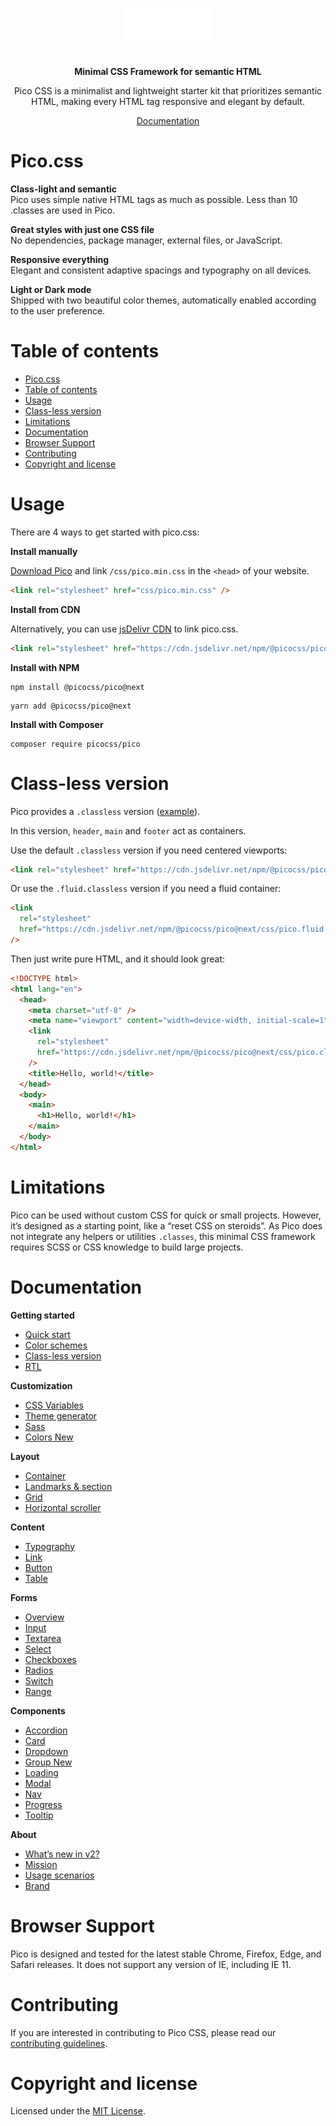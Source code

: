 <p align="center" style="padding: 1rem;">
  <a href="https://v2.picocss.com/">
    <img src=".github/logo.svg" width="auto" height="60">
  </a>
</p>

<p align="center">
  <strong>Minimal CSS Framework for semantic HTML</strong>
</p>

<p align="center">
 Pico CSS is a minimalist and lightweight starter kit that prioritizes semantic HTML, making every HTML tag responsive and elegant by default.
</p>

<p align="center">
  <a href="https://v2.picocss.com/docs">Documentation</a>
</p>

# Pico.css

**Class-light and semantic**  
Pico uses simple native HTML tags as much as possible. Less than 10 .classes are used in Pico.

**Great styles with just one CSS file**  
No dependencies, package manager, external files, or JavaScript.

**Responsive everything**  
Elegant and consistent adaptive spacings and typography on all devices.

**Light or Dark mode**  
Shipped with two beautiful color themes, automatically enabled according to the user preference.

# Table of contents

- [Pico.css](#picocss)
- [Table of contents](#table-of-contents)
- [Usage](#usage)
- [Class-less version](#class-less-version)
- [Limitations](#limitations)
- [Documentation](#documentation)
- [Browser Support](#browser-support)
- [Contributing](#contributing)
- [Copyright and license](#copyright-and-license)

# Usage

There are 4 ways to get started with pico.css:

**Install manually**

[Download Pico](https://github.com/picocss/pico/archive/refs/heads/v2.zip) and link `/css/pico.min.css` in the `<head>` of your website.

```html
<link rel="stylesheet" href="css/pico.min.css" />
```

**Install from CDN**

Alternatively, you can use [jsDelivr CDN](https://www.jsdelivr.com/package/npm/@picocss/pico) to link pico.css.

```html
<link rel="stylesheet" href="https://cdn.jsdelivr.net/npm/@picocss/pico@next/css/pico.min.css" />
```

**Install with NPM**

```shell
npm install @picocss/pico@next
```

```shell
yarn add @picocss/pico@next
```

**Install with Composer**

```shell
composer require picocss/pico
```

# Class-less version

Pico provides a `.classless` version ([example](https://picocss.com/examples/classless)).

In this version, `header`, `main` and `footer` act as containers.

Use the default `.classless` version if you need centered viewports:

```html
<link rel="stylesheet" href="https://cdn.jsdelivr.net/npm/@picocss/pico@next/css/pico.classless.min.css" />
```

Or use the `.fluid.classless` version if you need a fluid container:

```html
<link
  rel="stylesheet"
  href="https://cdn.jsdelivr.net/npm/@picocss/pico@next/css/pico.fluid.classless.min.css"
/>
```

Then just write pure HTML, and it should look great:

```html
<!DOCTYPE html>
<html lang="en">
  <head>
    <meta charset="utf-8" />
    <meta name="viewport" content="width=device-width, initial-scale=1" />
    <link
      rel="stylesheet"
      href="https://cdn.jsdelivr.net/npm/@picocss/pico@next/css/pico.classless.min.css"
    />
    <title>Hello, world!</title>
  </head>
  <body>
    <main>
      <h1>Hello, world!</h1>
    </main>
  </body>
</html>
```

# Limitations

Pico can be used without custom CSS for quick or small projects. However, it’s designed as a starting point, like a “reset CSS on steroids”. As Pico does not integrate any helpers or utilities `.classes`, this minimal CSS framework requires SCSS or CSS knowledge to build large projects.

# Documentation

**Getting started**

- [Quick start](https://v2.picocss.com/docs)
- [Color schemes](https://v2.picocss.com/docs/color-schemes)
- [Class-less version](https://v2.picocss.com/docs/classless)
- [RTL](https://v2.picocss.com/docs/rtl)

**Customization**

- [CSS Variables](https://v2.picocss.com/docs/css-variables)
- [Theme generator](https://v2.picocss.com/docs/theme-generator)
- [Sass](https://v2.picocss.com/docs/sass)
- [Colors New](https://v2.picocss.com/docs/colors)

**Layout**

- [Container](https://v2.picocss.com/docs/container)
- [Landmarks & section](https://v2.picocss.com/docs/landmarks-section)
- [Grid](https://v2.picocss.com/docs/grid)
- [Horizontal scroller](https://v2.picocss.com/docs/scroller)

**Content**

- [Typography](https://v2.picocss.com/docs/typography)
- [Link](https://v2.picocss.com/docs/link)
- [Button](https://v2.picocss.com/docs/button)
- [Table](https://v2.picocss.com/docs/table)

**Forms**

- [Overview](https://v2.picocss.com/docs/forms)
- [Input](https://v2.picocss.com/docs/forms/input)
- [Textarea](https://v2.picocss.com/docs/forms/textarea)
- [Select](https://v2.picocss.com/docs/forms/select)
- [Checkboxes](https://v2.picocss.com/docs/forms/checkboxes)
- [Radios](https://v2.picocss.com/docs/forms/radios)
- [Switch](https://v2.picocss.com/docs/forms/switch)
- [Range](https://v2.picocss.com/docs/forms/range)

**Components**

- [Accordion](https://v2.picocss.com/docs/accordion)
- [Card](https://v2.picocss.com/docs/card)
- [Dropdown](https://v2.picocss.com/docs/dropdown)
- [Group New](https://v2.picocss.com/docs/group)
- [Loading](https://v2.picocss.com/docs/loading)
- [Modal](https://v2.picocss.com/docs/modal)
- [Nav](https://v2.picocss.com/docs/nav)
- [Progress](https://v2.picocss.com/docs/progress)
- [Tooltip](https://v2.picocss.com/docs/tooltip)

**About**

- [What’s new in v2?](https://v2.picocss.com/docs/v2)
- [Mission](https://v2.picocss.com/docs/mission)
- [Usage scenarios](https://v2.picocss.com/docs/usage-scenarios)
- [Brand](https://v2.picocss.com/docs/brand)

# Browser Support

Pico is designed and tested for the latest stable Chrome, Firefox, Edge, and Safari releases. It does not support any version of IE, including IE 11.

# Contributing

If you are interested in contributing to Pico CSS, please read our [contributing guidelines](https://github.com/picocss/pico/blob/master/.github/CONTRIBUTING.md).

# Copyright and license

Licensed under the [MIT License](https://github.com/picocss/pico/blob/master/LICENSE.md).

